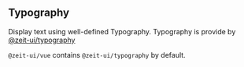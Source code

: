## Typography

Display text using well-defined Typography. Typography is provide by [@zeit-ui/typography](https://github.com/zeit-ui/typography)

<zi-note>
<code>@zeit-ui/vue</code> contains <code>@zeit-ui/typography</code> by default.
</zi-note>

<ex-code name="ex-typography-headings"></ex-code>

<ex-code name="ex-typography-paragraph"></ex-code>

<ex-code name="ex-typography-small"></ex-code>

<ex-code name="ex-typography-list"></ex-code>

<zi-spacer :y="3"></zi-spacer>
